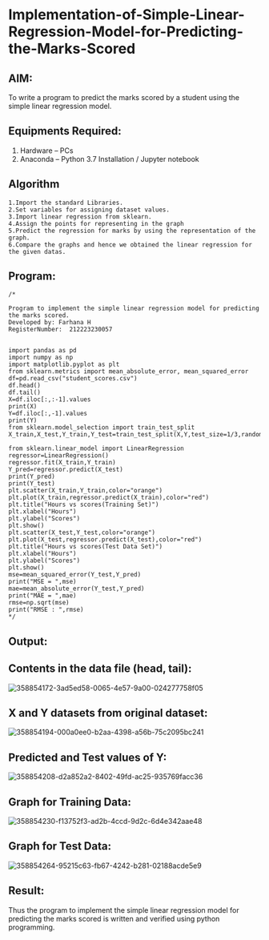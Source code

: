 # Implementation-of-Simple-Linear-Regression-Model-for-Predicting-the-Marks-Scored

## AIM:
To write a program to predict the marks scored by a student using the simple linear regression model.

## Equipments Required:
1. Hardware – PCs
2. Anaconda – Python 3.7 Installation / Jupyter notebook

## Algorithm
```
1.Import the standard Libraries.
2.Set variables for assigning dataset values.
3.Import linear regression from sklearn.
4.Assign the points for representing in the graph
5.Predict the regression for marks by using the representation of the graph.
6.Compare the graphs and hence we obtained the linear regression for the given datas.
```

## Program:
```
/*

Program to implement the simple linear regression model for predicting the marks scored.
Developed by: Farhana H
RegisterNumber:  212223230057


import pandas as pd
import numpy as np
import matplotlib.pyplot as plt
from sklearn.metrics import mean_absolute_error, mean_squared_error
df=pd.read_csv("student_scores.csv")
df.head()
df.tail()
X=df.iloc[:,:-1].values
print(X)
Y=df.iloc[:,-1].values
print(Y)
from sklearn.model_selection import train_test_split
X_train,X_test,Y_train,Y_test=train_test_split(X,Y,test_size=1/3,random_state=0)

from sklearn.linear_model import LinearRegression
regressor=LinearRegression()
regressor.fit(X_train,Y_train)
Y_pred=regressor.predict(X_test)
print(Y_pred)
print(Y_test)
plt.scatter(X_train,Y_train,color="orange")
plt.plot(X_train,regressor.predict(X_train),color="red")
plt.title("Hours vs scores(Training Set)")
plt.xlabel("Hours")
plt.ylabel("Scores")
plt.show()
plt.scatter(X_test,Y_test,color="orange")
plt.plot(X_test,regressor.predict(X_test),color="red")
plt.title("Hours vs scores(Test Data Set)")
plt.xlabel("Hours")
plt.ylabel("Scores")
plt.show()
mse=mean_squared_error(Y_test,Y_pred)
print("MSE = ",mse)
mae=mean_absolute_error(Y_test,Y_pred)
print("MAE = ",mae)
rmse=np.sqrt(mse)
print("RMSE : ",rmse) 
*/
```

## Output:
## Contents in the data file (head, tail):
![358854172-3ad5ed58-0065-4e57-9a00-024277758f05](https://github.com/user-attachments/assets/4b5d0b04-73b7-405d-8802-98874e368f01)
## X and Y datasets from original dataset:
![358854194-000a0ee0-b2aa-4398-a56b-75c2095bc241](https://github.com/user-attachments/assets/36491569-71fc-436e-82eb-6769799fbf48)
## Predicted and Test values of Y:
![358854208-d2a852a2-8402-49fd-ac25-935769facc36](https://github.com/user-attachments/assets/5e2191dd-800d-4674-98f6-c1ac553f6bc7)
## Graph for Training Data:
![358854230-f13752f3-ad2b-4ccd-9d2c-6d4e342aae48](https://github.com/user-attachments/assets/f9a59243-d7f3-43ec-98b1-71e45947a928)
## Graph for Test Data:
![358854264-95215c63-fb67-4242-b281-02188acde5e9](https://github.com/user-attachments/assets/7f870661-7dca-4098-a646-4eefa380b196)


## Result:
Thus the program to implement the simple linear regression model for predicting the marks scored is written and verified using python programming.
